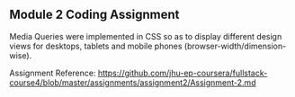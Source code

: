 <h2>Module 2 Coding Assignment</h2>

Media Queries were implemented in CSS so as to display different design views for desktops, tablets and mobile phones (browser-width/dimension-wise).

Assignment Reference: https://github.com/jhu-ep-coursera/fullstack-course4/blob/master/assignments/assignment2/Assignment-2.md
